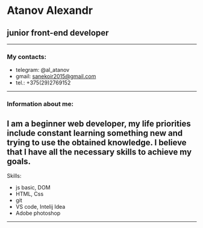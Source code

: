  # Atanov Alexandr
 
## junior front-end developer
 
---
 
### My contacts:
* telegram: @al_atanov
* gmail: sanekoir2015@gmail.com
* tel.: +375(29)2769152
---
### Information about me:
I am a beginner web developer, my life priorities include constant learning something new and trying to use the obtained knowledge. I believe that I have all the necessary skills to achieve my goals.
---
 
Skills: 
* js basic, DOM
* HTML, Css
* git
* VS code, Intelij Idea
* Adobe photoshop
 
---
